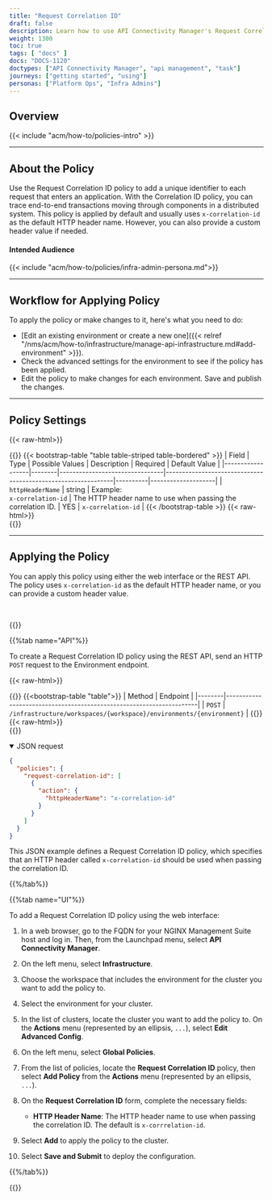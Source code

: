 ```yaml
---
title: "Request Correlation ID"
draft: false
description: Learn how to use API Connectivity Manager's Request Correlation ID policy to add a unique identifier to each request entering your app, which you can use to trace end-to-end transactions in a distributed system.
weight: 1300
toc: true
tags: [ "docs" ]
docs: "DOCS-1120"
doctypes: ["API Connectivity Manager", "api management", "task"]
journeys: ["getting started", "using"]
personas: ["Platform Ops", "Infra Admins"]
---
```


## Overview

{{< include "acm/how-to/policies-intro" >}}

---

## About the Policy

Use the Request Correlation ID policy to add a unique identifier to each request that enters an application. With the Correlation ID policy, you can trace end-to-end transactions moving through components in a distributed system. This policy is applied by default and usually uses `x-correlation-id` as the default HTTP header name. However, you can also provide a custom header value if needed.

#### Intended Audience

{{< include "acm/how-to/policies/infra-admin-persona.md">}}

---

## Workflow for Applying Policy

To apply the policy or make changes to it, here's what you need to do:

- [Edit an existing environment or create a new one]({{< relref "/nms/acm/how-to/infrastructure/manage-api-infrastructure.md#add-environment" >}}).
- Check the advanced settings for the environment to see if the policy has been applied.
- Edit the policy to make changes for each environment. Save and publish the changes.

---

## Policy Settings

{{< raw-html>}}<div class="table-responsive">{{</raw-html>}}
{{< bootstrap-table "table table-striped table-bordered" >}}
| Field            | Type   | Possible Values                | Description                                                  | Required | Default Value      |
|------------------|--------|--------------------------------|--------------------------------------------------------------|----------|--------------------|
| `httpHeaderName` | string | Example:<br>`x-correlation-id` | The HTTP header name to use when passing the correlation ID. | YES      | `x-correlation-id` |
{{< /bootstrap-table >}}
{{< raw-html>}}</div>{{</raw-html>}}

---

## Applying the Policy

You can apply this policy using either the web interface or the REST API. The policy uses `x-correlation-id` as the default HTTP header name, or you can provide a custom header value.

<br>

{{<tabs name="add_request_correlation_id_policy">}}

{{%tab name="API"%}}

To create a Request Correlation ID policy using the REST API, send an HTTP `POST` request to the Environment endpoint.

{{< raw-html>}}<div class="table-responsive">{{</raw-html>}}
{{<bootstrap-table "table">}}
| Method | Endpoint                                                            |
|--------|---------------------------------------------------------------------|
| `POST` | `/infrastructure/workspaces/{workspace}/environments/{environment}` |
{{</bootstrap-table>}}
{{< raw-html>}}</div>{{</raw-html>}}

<details open>
<summary>JSON request</summary>

```json
{
  "policies": {
    "request-correlation-id": [
      {
        "action": {
          "httpHeaderName": "x-correlation-id"
        }
      }
    ]
  }
}
```

This JSON example defines a Request Correlation ID policy, which specifies that an HTTP header called `x-correlation-id` should be used when passing the correlation ID.

</details>

{{%/tab%}}

{{%tab name="UI"%}}

To add a Request Correlation ID policy using the web interface:

1. In a web browser, go to the FQDN for your NGINX Management Suite host and log in. Then, from the Launchpad menu, select **API Connectivity Manager**.
2. On the left menu, select **Infrastructure**.
3. Choose the workspace that includes the environment for the cluster you want to add the policy to.
4. Select the environment for your cluster.
5. In the list of clusters, locate the cluster you want to add the policy to. On the **Actions** menu (represented by an ellipsis, `...`), select **Edit Advanced Config**.
6. On the left menu, select **Global Policies**.
7. From the list of policies, locate the **Request Correlation ID** policy, then select **Add Policy** from the **Actions** menu (represented by an ellipsis, `...`).
8. On the **Request Correlation ID** form, complete the necessary fields:

   - **HTTP Header Name**: The HTTP header name to use when passing the correlation ID. The default is `x-corrrelation-id`.

9. Select **Add** to apply the policy to the cluster.
10. Select **Save and Submit** to deploy the configuration.

{{%/tab%}}

{{</tabs>}}
